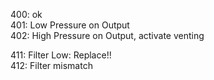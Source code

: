 400: ok  
401: Low Pressure on Output  
402: High Pressure on Output, activate venting  

411: Filter Low: Replace!!  
412: Filter mismatch  
